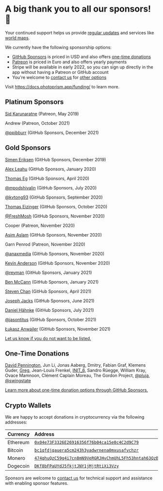 # A big thank you to all our sponsors! 🎄 #

Your continued support helps us provide [regular updates](https://docs.photoprism.app/release-notes/)
and services like [world maps](https://demo.photoprism.app/places).

We currently have the following sponsorship options:

- [GitHub Sponsors](https://github.com/sponsors/photoprism) is priced in USD and also
  offers [one-time donations](https://github.com/sponsors/photoprism?frequency=one-time)
- [Patreon](https://www.patreon.com/photoprism) is priced in Euro and also offers yearly payments
- Stripe will be available in early 2022, so you can sign up directly in the app without having a Patreon or GitHub
  account
- You're welcome to [contact us](https://photoprism.app/contact) for [other options](#crypto-wallets)

Visit https://docs.photoprism.app/funding/ to learn more.

## Platinum Sponsors ##

[Sid Karunaratne](https://github.com/sakaru) (Patreon, May 2019)

Andrew (Patreon, October 2021)

[@ppibburr](https://github.com/ppibburr) (GitHub Sponsors, December 2021)

## Gold Sponsors ##

[Simen Eriksen](https://github.com/dennorske) (GitHub Sponsors, December 2019)

[Alex Leahu](https://github.com/alxjsn) (GitHub Sponsors, January 2020)

[Thomas Eg](https://github.com/ThomasEg) (GitHub Sponsors, April 2020)

[@mpodshivalin](https://github.com/mpodshivalin) (GitHub Sponsors, July 2020)

[@kvtong93](https://github.com/kvtong93) (GitHub Sponsors, September 2020)

[Thomas Eizinger](https://github.com/thomaseizinger) (GitHub Sponsors, October 2020)

[@FreshMosh](https://github.com/FreshMosh) (GitHub Sponsors, November 2020)

Cooper (Patreon, November 2020)

[Asim Aslam](https://github.com/asim) (GitHub Sponsors, November 2020)

Garn Penrod (Patreon, November 2020)

[@anaxmedia](https://github.com/anaxmedia) (GitHub Sponsors, November 2020)

[Kevin Anderson](https://github.com/kevinanderson1) (GitHub Sponsors, November 2020)

[@reyman](https://github.com/reyman) (GitHub Sponsors, January 2021)

[Ben McCann](https://github.com/benmccann) (GitHub Sponsors, January 2021)

[Steven Chan](https://github.com/nioq) (GitHub Sponsors, April 2021)

[Joseph Jacks](https://github.com/josephjacks) (GitHub Sponsors, June 2021)

[Daniel Hähnke](https://github.com/DanBenHa) (GitHub Sponsors, July 2021)

[@jasontitus](https://github.com/jasontitus) (GitHub Sponsors, October 2021)

[Łukasz Anwajler](https://github.com/anwajler) (GitHub Sponsors, November 2021)

[Let us know if you do not want to be listed.](https://photoprism.app/contact)

## One-Time Donations ##

[David Pennington](https://github.com/Xeoncross), Jun Li, Jonas Aaberg, Dmitry, Fabian Graf, Klemens
Guder, [Greg](https://github.com/oziee), Jean-Louis Frenkel, [INIT_6](https://twitter.com/init_3), Sandro Rüegge,
William Kray, Ovace Mamnoon, Clément Caplain Moreau, The Gordon Project, [@pluja](https://github.com/pluja),
[@swingstate](https://github.com/photoprism/photoprism/issues/808#issuecomment-997467377)

[Learn more about one-time donation options through GitHub Sponsors.](https://github.com/sponsors/photoprism?frequency=one-time)

## Crypto Wallets ##

We are happy to accept donations in cryptocurrency via the following addresses:

| Currency | Address                                                                                                                                                                                                     |
|:----------|:------------------------------------------------------------------------------------------------------------------------------------------------------------------------------------------------------------|
| Ethereum  | [`0x04e73F3326E26916356f76b04ca15e0c4C2d9C79`](ethereum:0x04e73F3326E26916356f76b04ca15e0c4C2d9C79)                                                                                                         |
| Bitcoin   | [`bc1qfdjqauera5cm243h3yadwrnena0mxusafvchzr`](bitcoin:bc1qfdjqauera5cm243h3yadwrnena0mxusafvchzr)                                                                                                          |
| Monero    | [`474qhuQzC59g4i7cn8mN9VeRGRJHvChmUhL5Fh53hntah63QzB7ERxEb5woVvJkc1KZuGZ3GsGh7d5w9d6SUBHmrUzGeEWT`](monero:474qhuQzC59g4i7cn8mN9VeRGRJHvChmUhL5Fh53hntah63QzB7ERxEb5woVvJkc1KZuGZ3GsGh7d5w9d6SUBHmrUzGeEWT) |
| Dogecoin  | [`DKf8bFPaUYdJ5fkjtJNY1jMjtRtiXi3Vzy`](dogecoin:DKf8bFPaUYdJ5fkjtJNY1jMjtRtiXi3Vzy)                                                                                                                         |

Sponsors are welcome to [contact us](https://photoprism.app/contact) for technical support and assistance with enabling sponsor features.